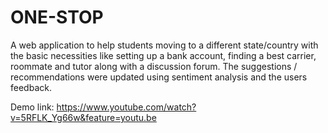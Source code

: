# ONE-STOP

A web application to help students moving to a different state/country with the basic necessities like setting up a bank account, finding a best carrier, roommate and tutor along with a discussion forum. The suggestions / recommendations were updated using sentiment analysis and the users feedback.

Demo link: https://www.youtube.com/watch?v=5RFLK_Yg66w&feature=youtu.be

